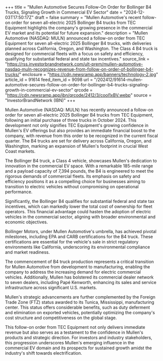 +++
title = "Mullen Automotive Secures Follow-On Order for Bollinger B4 Trucks, Signaling Growth in Commercial EV Sector"
date = "2024-12-03T17:50:17Z"
draft = false
summary = "Mullen Automotive's recent follow-on order for seven all-electric 2025 Bollinger B4 trucks from TEC Equipment highlights the company's growing presence in the commercial EV market and its potential for future expansion."
description = "Mullen Automotive (NASDAQ: MULN) announced a follow-on order from TEC Equipment for seven all-electric 2025 Bollinger B4 trucks, with deliveries planned across California, Oregon, and Washington. The Class 4 B4 truck is designed for commercial fleets with a focus on safety and efficiency, qualifying for substantial federal and state tax incentives."
source_link = "https://rss.investorbrandnetwork.com/ult-prem/mullen-automotive-nasdaq-muln-recognizes-revenue-from-follow-on-order-of-bollinger-b4-trucks/"
enclosure = "https://cdn.newsramp.app/banners/technology-2.jpg"
article_id = 91614
feed_item_id = 9098
url = "/202412/91614-mullen-automotive-secures-follow-on-order-for-bollinger-b4-trucks-signaling-growth-in-commercial-ev-sector"
qrcode = "https://cdn.newsramp.app/ibn/qrcode/2412/3/cool1xBV.webp"
source = "InvestorBrandNetwork (IBN)"
+++

<p>Mullen Automotive (NASDAQ: MULN) has recently announced a follow-on order for seven all-electric 2025 Bollinger B4 trucks from TEC Equipment, following an initial purchase of three trucks in October 2024. This development not only signifies TEC Equipment's growing confidence in Mullen's EV offerings but also provides an immediate financial boost to the company, with revenue from this order to be recognized in the current fiscal quarter. The B4 trucks are set for delivery across California, Oregon, and Washington, marking an expansion of Mullen's footprint in crucial West Coast markets.</p><p>The Bollinger B4 truck, a Class 4 vehicle, showcases Mullen's dedication to innovation in the commercial EV space. With a remarkable 185-mile range and a payload capacity of 7,394 pounds, the B4 is engineered to meet the rigorous demands of commercial fleets. Its emphasis on safety and efficiency positions it as a compelling choice for businesses aiming to transition to electric vehicles without compromising on operational performance.</p><p>Significantly, the Bollinger B4 qualifies for substantial federal and state tax incentives, which can markedly lower the total cost of ownership for fleet operators. This financial advantage could hasten the adoption of electric vehicles in the commercial sector, aligning with broader environmental and economic objectives.</p><p>Bollinger Motors, under Mullen Automotive's umbrella, has achieved pivotal milestones, including EPA and CARB certifications for the B4 truck. These certifications are essential for the vehicle's sale in strict regulatory environments like California, underscoring its environmental compliance and market readiness.</p><p>The commencement of B4 truck production represents a critical transition for Mullen Automotive from development to manufacturing, enabling the company to address the increasing demand for electric commercial vehicles. Additionally, Mullen has bolstered its commercial dealer network to seven dealers, including Papé Kenworth, enhancing its sales and service infrastructure across significant U.S. markets.</p><p>Mullen's strategic advancements are further complemented by the Foreign Trade Zone (FTZ) status awarded to its Tunica, Mississippi, manufacturing center. This status offers considerable benefits, such as duty deferment and elimination on exported vehicles, potentially optimizing the company's cost structure and competitiveness on the global stage.</p><p>This follow-on order from TEC Equipment not only delivers immediate revenue but also serves as a testament to the confidence in Mullen's products and strategic direction. For investors and industry stakeholders, this progression underscores Mullen's emerging influence in the commercial EV domain and its prospects for sustained growth amidst the industry's shift towards electrification.</p>